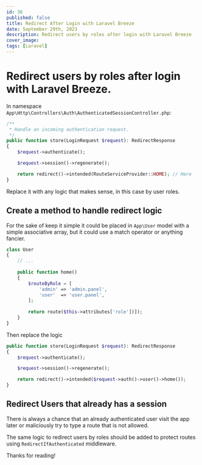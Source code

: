 ```yaml
---
id: 36
published: false
title: Redirect After Login with Laravel Breeze
date: September 29th, 2023
description: Redirect users by roles after login with Laravel Breeze
cover_image:
tags: [Laravel]
---
```


# Redirect users by roles after login with Laravel Breeze.

In namespace `App\Http\Controllers\Auth\AuthenticatedSessionController.php`:

```php
/**
 * Handle an incoming authentication request.
 */
public function store(LoginRequest $request): RedirectResponse
{
    $request->authenticate();

    $request->session()->regenerate();

    return redirect()->intended(RouteServiceProvider::HOME); // Here
}
```

Replace it with any logic that makes sense, in this case by user roles.

## Create a method to handle redirect logic

For the sake of keep it simple it could be placed in `App\User` model 
with a simple associative array, but it could use a match operator or anything fancier.

```php
class User 
{
    // ...
    
    public function home()
    {
        $routeByRole = [
            'admin' => 'admin.panel',
            'user'  => 'user.panel',
        ];
        
        return route($this->attributes['role'])]);
    }
}
```

Then replace the logic

```php
public function store(LoginRequest $request): RedirectResponse
{
    $request->authenticate();

    $request->session()->regenerate();

    return redirect()->intended($request->auth()->user()->home());
}
```

## Redirect Users that already has a session

There is always a chance that an already authenticated user visit the app later 
or maliciously try to type a route that is not allowed.

The same logic to redirect users by roles should be added to protect routes using `RedirectIfAuthenticated` middleware.

Thanks for reading!